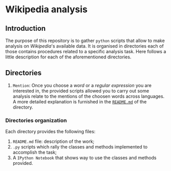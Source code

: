 # Wikipedia analysis

## Introduction
The purpose of this repository is to gather `python` scripts that allow to make analysis on *Wikipedia*'s available data. It is organised in directories each of those contains procedures related to a specific analysis task. Here follows a little description for each of the aforementioned directories.

## Directories
1. `Mention`: Once you choose a *word* or a *regular expression* you are interested in, the provided scripts allowed you to carry out some analysis relate to the mentions of the choosen words across languages. A more detailed explanation is furnished in the [`README.md`](https://github.com/CriMenghini/Wikipedia/blob/master/Mention/README.md) of the directory.

### Directories organization

Each directory provides the following files:

1. `README.md` file: description of the work;
2. `.py` scripts which rally the classes and methods implemented to accomplish the task;
3. A `IPython Notebook` that shows way to use the classes and methods provided.

